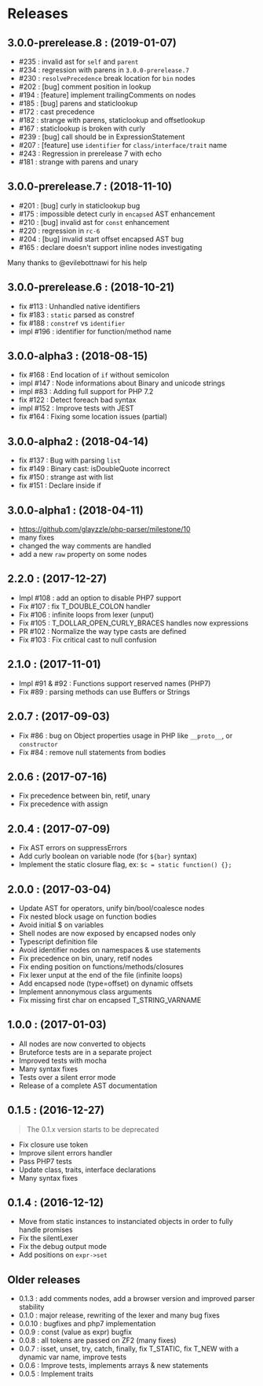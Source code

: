 # Releases

## 3.0.0-prerelease.8 : (2019-01-07)
 - #235 : invalid ast for `self` and `parent`
 - #234 : regression with parens in `3.0.0-prerelease.7`
 - #230 : `resolvePrecedence` break location for `bin` nodes
 - #202 : [bug] comment position in lookup
 - #194 : [feature] implement trailingComments on nodes 
 - #185 : [bug] parens and staticlookup
 - #172 : cast precedence
 - #182 : strange with parens, staticlookup and offsetlookup
 - #167 : staticlookup is broken with curly
 - #239 : [bug] call should be in ExpressionStatement
 - #207 : [feature] use `identifier` for `class/interface/trait` name 
 - #243 : Regression in prerelease 7 with echo
 - #181 : strange with parens and unary

## 3.0.0-prerelease.7 : (2018-11-10)
 - #201 : [bug] curly in staticlookup bug
 - #175 : impossible detect curly in `encapsed` AST enhancement
 - #210 : [bug] invalid ast for `const` enhancement
 - #220 : regression in `rc-6`
 - #204 : [bug] invalid start offset encapsed AST bug
 - #165 : declare doesn't support inline nodes investigating

Many thanks to @evilebottnawi for his help

## 3.0.0-prerelease.6 : (2018-10-21)
 - fix #113 : Unhandled native identifiers
 - fix #183 : `static` parsed as constref
 - fix #188 : `constref` vs `identifier`
 - impl #196 : identifier for function/method name

## 3.0.0-alpha3 : (2018-08-15)
 - fix #168 : End location of `if` without semicolon
 - impl #147 : Node informations about Binary and unicode strings
 - impl #83 : Adding full support for PHP 7.2
 - fix #122 : Detect foreach bad syntax
 - impl #152 : Improve tests with JEST
 - fix #164 : Fixing some location issues (partial)

## 3.0.0-alpha2 : (2018-04-14)
 - fix #137 : Bug with parsing `list`
 - fix #149 : Binary cast: isDoubleQuote incorrect
 - fix #150 : strange ast with list
 - fix #151 : Declare inside if

## 3.0.0-alpha1 : (2018-04-11)
 - https://github.com/glayzzle/php-parser/milestone/10
 - many fixes
 - changed the way comments are handled
 - add a new `raw` property on some nodes

## 2.2.0 : (2017-12-27)
- Impl #108 : add an option to disable PHP7 support
- Fix #107 : fix T_DOUBLE_COLON handler
- Fix #106 : infinite loops from lexer (unput)
- Fix #105 : T_DOLLAR_OPEN_CURLY_BRACES handles now expressions
- PR #102 : Normalize the way type casts are defined
- Fix #103 : Fix critical cast to null confusion

## 2.1.0 : (2017-11-01)
- Impl #91 & #92 : Functions support reserved names (PHP7)
- Fix #89 : parsing methods can use Buffers or Strings

## 2.0.7 : (2017-09-03)
- Fix #86 : bug on Object properties usage in PHP like `__proto__`, or `constructor`
- Fix #84 : remove null statements from bodies

## 2.0.6 : (2017-07-16)

- Fix precedence between bin, retif, unary
- Fix precedence with assign

## 2.0.4 : (2017-07-09)

- Fix AST errors on suppressErrors
- Add curly boolean on variable node (for `${bar}` syntax)
- Implement the static closure flag, ex: `$c = static function() {};`

## 2.0.0 : (2017-03-04)

- Update AST for operators, unify bin/bool/coalesce nodes
- Fix nested block usage on function bodies
- Avoid initial $ on variables
- Shell nodes are now exposed by encapsed nodes only
- Typescript definition file
- Avoid identifier nodes on namespaces & use statements
- Fix precedence on bin, unary, retif nodes
- Fix ending position on functions/methods/closures
- Fix lexer unput at the end of the file (infinite loops)
- Add encapsed node (type=offset) on dynamic offsets
- Implement annonymous class arguments
- Fix missing first char on encapsed T_STRING_VARNAME

## 1.0.0 : (2017-01-03)

- All nodes are now converted to objects
- Bruteforce tests are in a separate project
- Improved tests with mocha
- Many syntax fixes
- Tests over a silent error mode
- Release of a complete AST documentation

## 0.1.5 : (2016-12-27)

> The 0.1.x version starts to be deprecated

- Fix closure use token
- Improve silent errors handler
- Pass PHP7 tests
- Update class, traits, interface declarations
- Many syntax fixes

## 0.1.4 : (2016-12-12)

- Move from static instances to instanciated objects in order to fully handle
promises
- Fix the silentLexer
- Fix the debug output mode
- Add positions on `expr->set`

## Older releases

* 0.1.3  : add comments nodes, add a browser version and improved parser stability
* 0.1.0  : major release, rewriting of the lexer and many bug fixes
* 0.0.10 : bugfixes and php7 implementation
* 0.0.9  : const (value as expr) bugfix
* 0.0.8  : all tokens are passed on ZF2 (many fixes)
* 0.0.7  : isset, unset, try, catch, finally, fix T_STATIC, fix T_NEW with a dynamic var name, improve tests
* 0.0.6  : Improve tests, implements arrays & new statements
* 0.0.5  : Implement traits
